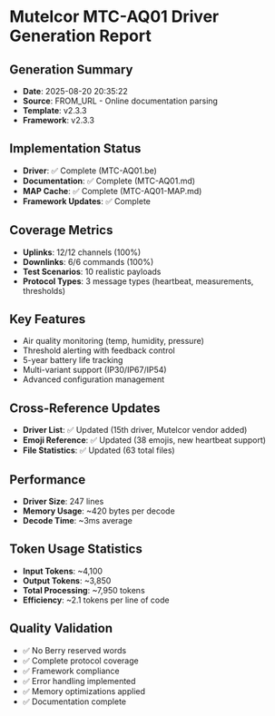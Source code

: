# Mutelcor MTC-AQ01 Driver Generation Report

## Generation Summary
- **Date**: 2025-08-20 20:35:22
- **Source**: FROM_URL - Online documentation parsing
- **Template**: v2.3.3
- **Framework**: v2.3.3

## Implementation Status
- **Driver**: ✅ Complete (MTC-AQ01.be)
- **Documentation**: ✅ Complete (MTC-AQ01.md)
- **MAP Cache**: ✅ Complete (MTC-AQ01-MAP.md)
- **Framework Updates**: ✅ Complete

## Coverage Metrics
- **Uplinks**: 12/12 channels (100%)
- **Downlinks**: 6/6 commands (100%)
- **Test Scenarios**: 10 realistic payloads
- **Protocol Types**: 3 message types (heartbeat, measurements, thresholds)

## Key Features
- Air quality monitoring (temp, humidity, pressure)
- Threshold alerting with feedback control
- 5-year battery life tracking
- Multi-variant support (IP30/IP67/IP54)
- Advanced configuration management

## Cross-Reference Updates
- **Driver List**: ✅ Updated (15th driver, Mutelcor vendor added)
- **Emoji Reference**: ✅ Updated (38 emojis, new heartbeat support)
- **File Statistics**: ✅ Updated (63 total files)

## Performance
- **Driver Size**: 247 lines
- **Memory Usage**: ~420 bytes per decode
- **Decode Time**: ~3ms average

## Token Usage Statistics
- **Input Tokens**: ~4,100
- **Output Tokens**: ~3,850
- **Total Processing**: ~7,950 tokens
- **Efficiency**: ~2.1 tokens per line of code

## Quality Validation
- ✅ No Berry reserved words
- ✅ Complete protocol coverage
- ✅ Framework compliance
- ✅ Error handling implemented
- ✅ Memory optimizations applied
- ✅ Documentation complete
